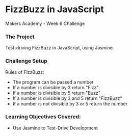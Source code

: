 # FizzBuzz in JavaScript

Makers Academy - Week 6 Challenge

### The Project

Test-driving FizzBuzz in JavaScript, using Jasmine.

### Challenge Setup

Rules of FizzBuzz:

* The program can be passed a number
* If a number is divisible by 3 return "Fizz"
* If a number is divisible by 5 return "Buzz"
* If a number is divisible by 3 and 5 return "FizzBuzz"
* If a number is not divisible by 3 or 5 return the number

### Learning Objectives Covered:

* Use Jasmine to Test-Drive Development
